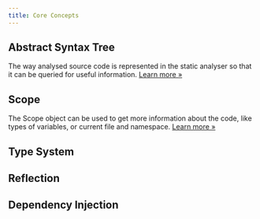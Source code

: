 ```yaml
---
title: Core Concepts
---
```


Abstract Syntax Tree
-----------------

The way analysed source code is represented in the static analyser so that it can be queried for useful information. [Learn more »](/developing-extensions/abstract-syntax-tree)

Scope
-----------------

The Scope object can be used to get more information about the code, like types of variables, or current file and namespace. [Learn more »](/developing-extensions/scope)

Type System
-----------------

Reflection
-----------------

Dependency Injection
-----------------

